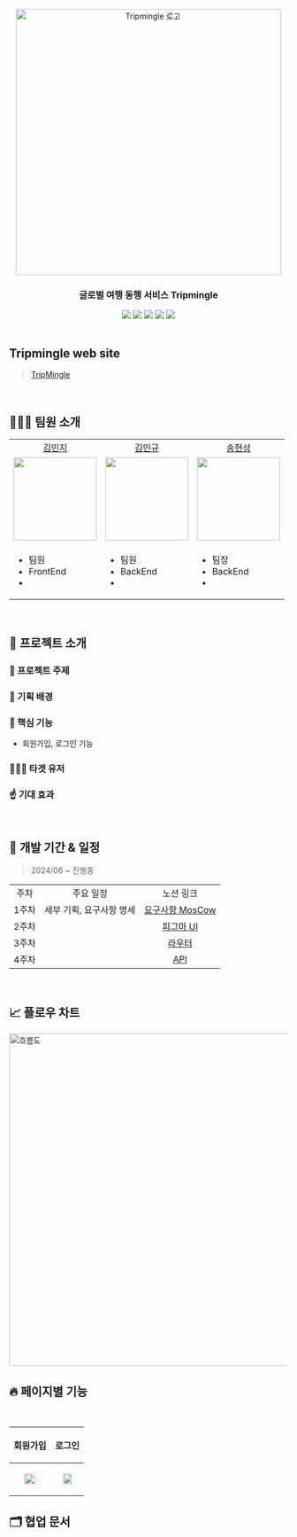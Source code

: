 
<div align="center">
  <img src='https://github.com/user-attachments/assets/508ec400-9dc2-4995-af06-fdb2c0ae0a33' width=480 alt='Tripmingle 로고'/>
  
  <h3>글로벌 여행 동행 서비스 Tripmingle</h3>
  <p></p>

  <img src="https://img.shields.io/badge/React-v18.0.0-61dafb?logo=React"/>
  <img src="https://img.shields.io/badge/NextJs-v14.2.3-3178c6?logo=Next.Js"/>
  <img src="https://img.shields.io/badge/Typescript-v5.0.0-3178c6?logo=Typescript"/>
  <img src="https://img.shields.io/badge/Zustand-v4.5.3-764abc?"/>
  <img src="https://img.shields.io/badge/Vanilla--extract-v1.15.3-ff4785?"/>
</div>

</br>

## Tripmingle web site

> [TripMingle](https://www.tripmingle.net/)

</br>

## 🧑🏻‍💻 팀원 소개

<table>

  <tr align="center">
    <td><a href="https://github.com/kxmmxnzx">김민지</a></td>
    <td><a href="https://github.com/min9yu98">김민규</a></td>
    <td><a href="https://github.com/thdgustjd1">송현성</a></td>
  </tr>

  <tr align="center">
    <td><img src="https://user-images.githubusercontent.com/77623643/147047795-e8e64f10-34e9-4b5c-801d-3eca7ca39c68.png" width="150px"/></td>
    <td><img src="https://user-images.githubusercontent.com/77623643/147047809-36e1d41d-42af-4953-b8a7-3619c88d5491.png"  width="150px"/></td>
    <td><img src="https://user-images.githubusercontent.com/77623643/147047817-051405e1-df34-4ea5-b9d0-cfc2ca0d6034.png" width="150px"/></td>
  </tr>

  <tr>
  <td><ul><li>팀원</li><li>FrontEnd</li><li></li></ul></td>
  <td><ul><li>팀원</li><li>BackEnd</li><li></li></ul></td>
  <td><ul><li>팀장</li><li>BackEnd</li><li></li></ul></td>
  </tr>

</table>

<br />

## 📌 프로젝트 소개

### 📝 프로젝트 주제


### 🔎 기획 배경


### 💫 핵심 기능

- 회원가입, 로그인 기능

### 🧑‍🤝‍🧑 타겟 유저



### ☝️ 기대 효과


</br>

## 📅 개발 기간 & 일정

> 2024/06 ~ 진행중

<table>

  <tr align="center">
    <td>주차</td>
    <td>주요 일정</td>
    <td>노션 링크</td>
  </tr>

  <tr align="center">
    <td>1주차</td>
    <td>세부 기획, 요구사항 명세</td>
    <td><a href="https://">요구사항 MosCow</a></td>
  </tr>
    <tr align="center">
    <td>2주차</td>
    <td></td>
    <td><a href="https://">피그마 UI</a></td>
  </tr>
    <tr align="center">
    <td>3주차</td>
    <td></td>
    <td><a href="https://">라우터</a></td>
  </tr>
    <tr align="center">
    <td>4주차</td>
    <td></td>
    <td><a href="https://">API</a></td>
  </tr>

</table>

</br>

## 📈 플로우 차트

<img width="600" alt="흐름도" src="\">

</br>

## 🔥 페이지별 기능

</br>

|<p align="center">회원가입</p>|<p align="center">로그인</p>|
|------|------|
|<p align="center"><img src="" width=60%/></p> |<p align="center"><img src="" width=60%/></p> |

## 🗂 협업 문서
